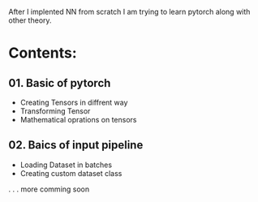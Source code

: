 After I implented NN from scratch I am trying to learn pytorch along with other theory.

# Contents:

## 01. Basic of pytorch ##

- Creating Tensors in diffrent way
- Transforming Tensor
- Mathematical oprations on tensors

##  02. Baics of input pipeline

- Loading Dataset in batches
- Creating custom dataset class

.
.
.
more comming soon
